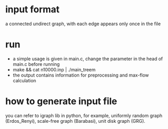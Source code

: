 # input format
a connected undirect graph, with each edge appears only once in the file

# run
* a simple usage is given in main.c, change the parameter in the head of main.c before running
* make && cat n10000.inp | ./main_treem
* the output contains information for preprocessing and max-flow calculation

# how to generate input file
you can refer to igraph lib in python, for example, uniformly random graph (Erdos_Renyi), scale-free graph (Barabasi), unit disk graph (GRG).
